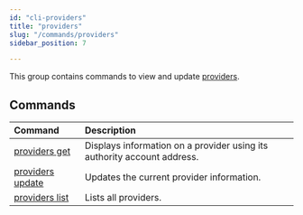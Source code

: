 ```yaml
---
id: "cli-providers"
title: "providers"
slug: "/commands/providers"
sidebar_position: 7

---
```


This group contains commands to view and update [providers](/fundamentals/offers).

## Commands

| **Command** | **Description** |
| :- | :- |
| [providers get](/cli/commands/providers/get) | Displays information on a provider using its authority account address. |
| [providers update](/cli/commands/providers/update) | Updates the current provider information. |
| [providers list](/cli/commands/providers/list) | Lists all providers. |